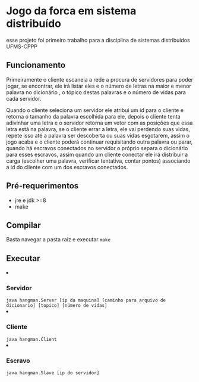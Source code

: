 <h1>Jogo da forca em sistema distribuído</h1>
esse projeto foi primeiro trabalho para a disciplina de sistemas 
distribuidos UFMS-CPPP
<h2>Funcionamento</h2>

Primeiramente o cliente escaneia a rede a procura de servidores para poder jogar,
se encontrar, ele irá listar eles e o número de letras na maior e menor palavra no dicionário
, o tópico destas palavras e o número de vidas para cada servidor.

Quando o cliente seleciona um servidor ele atribui um id para o cliente e
retorna o tamanho da palavra escolhida para ele,
depois o cliente tenta adivinhar uma letra e o servidor retorna um vetor com as posições
que essa letra está na palavra, se o cliente errar a letra, ele vai perdendo suas vidas,
repete isso até a palavra ser descoberta ou suas vidas esgotarem, assim o jogo acaba
e o cliente poderá continuar requisitando outra palavra ou parar, quando há escravos conectados
no servidor o próprio separa o dicionário para esses escravos, assim quando um cliente conectar
ele irá distribuir a carga (escolher uma palavra, verificar tentativa, contar pontos) associando
a id do cliente com um dos escravos conectados.

<h2>Pré-requerimentos</h2>
<ul>
    <li>jre e jdk >=8</li>
    <li>make</li>
</ul>
<h2>Compilar</h2>
Basta navegar a pasta raíz e executar
<code>make</code>
<h2>Executar</h2>

<li><h3>Servidor</h3></li>
<code>java hangman.Server [ip da maquina] [caminho para arquivo de dicionario] [topico] [número de vidas]</code>

<li><h3>Cliente</h3></li>
<code>java hangman.Client</code>

<li><h3>Escravo</h3></li>
<code>java hangman.Slave [ip do servidor]</code>
